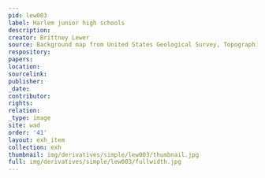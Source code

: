 ```yaml
---
pid: lew003
label: Harlem junior high schools
description:
creator: Brittney Lewer
source: Background map from United States Geological Survey, Topographical Map, 1966
respository:
papers:
location:
sourcelink:
publisher:
_date:
contributor:
rights:
relation:
_type: image
site: wad
order: '41'
layout: exh_item
collection: exh
thumbnail: img/derivatives/simple/lew003/thumbnail.jpg
full: img/derivatives/simple/lew003/fullwidth.jpg
---
```

